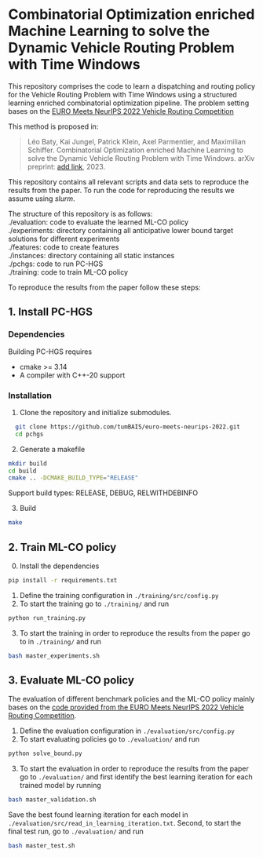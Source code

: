 # Combinatorial Optimization enriched Machine Learning to solve the Dynamic Vehicle Routing Problem with Time Windows

This repository comprises the code to learn a dispatching and routing policy for the Vehicle Routing Problem with Time Windows using a structured learning enriched combinatorial optimization pipeline.
The problem setting bases on the [EURO Meets NeurIPS 2022 Vehicle Routing Competition](https://euro-neurips-vrp-2022.challenges.ortec.com/)

This method is proposed in:
> Léo Baty, Kai Jungel, Patrick Klein, Axel Parmentier, and Maximilian Schiffer. Combinatorial Optimization enriched Machine Learning to solve the Dynamic Vehicle Routing Problem with Time Windows. arXiv preprint: [add link](...), 2023.


This repository contains all relevant scripts and data sets to reproduce the results from the paper. To run the code for reproducing the results we assume using *slurm*.


The structure of this repository is as follows:  
./evaluation: code to evaluate the learned ML-CO policy  
./experiments: directory containing all anticipative lower bound target solutions for different experiments  
./features: code to create features  
./instances: directory containing all static instances  
./pchgs: code to run PC-HGS  
./training: code to train ML-CO policy  

To reproduce the results from the paper follow these steps:

## 1. Install PC-HGS
### Dependencies

Building PC-HGS requires
* cmake >= 3.14
* A compiler with C++-20 support

### Installation

1. Clone the repository and initialize submodules.

```bash
  git clone https://github.com/tumBAIS/euro-meets-neurips-2022.git
  cd pchgs
```

2. Generate a makefile

```bash
mkdir build
cd build
cmake .. -DCMAKE_BUILD_TYPE="RELEASE"
```

Support build types: RELEASE, DEBUG, RELWITHDEBINFO

3. Build

```bash
make
```


## 2. Train ML-CO policy
0. Install the dependencies
```bash 
pip install -r requirements.txt
```
1. Define the training configuration in `./training/src/config.py`
2. To start the training go to `./training/` and run  
```bash 
python run_training.py
```
3. To start the training in order to reproduce the results from the paper go to in `./training/` and run
```bash 
bash master_experiments.sh
``` 



## 3. Evaluate ML-CO policy
The evaluation of different benchmark policies and the ML-CO policy mainly bases on the [code provided from the EURO Meets NeurIPS 2022 Vehicle Routing Competition](https://github.com/ortec/euro-neurips-vrp-2022-quickstart).
1. Define the evaluation configuration in `./evaluation/src/config.py`
2. To start evaluating policies go to `./evaluation/` and run
```bash 
python solve_bound.py
```
3. To start the evaluation in order to reproduce the results from the paper go to `./evaluation/` and
first identify the best learning iteration for each trained model by running
```bash 
bash master_validation.sh 
```
Save the best found learning iteration for each model in `./evaluation/src/read_in_learning_iteration.txt`. 
Second, to start the final test run, go to `./evaluation/` and run
```bash 
bash master_test.sh
```
